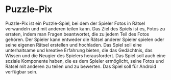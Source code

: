 # Puzzle-Pix
Puzzle-Pix ist ein Puzzle-Spiel, bei dem der Spieler Fotos in Rätsel verwandeln und mit anderen teilen kann. Das Ziel des Spiels ist es, Fotos zu erraten, indem man Fragen beantwortet, die zu jedem Teil des Fotos gehören. Der Spieler kann entweder die Rätsel anderer Spieler spielen oder seine eigenen Rätsel erstellen und hochladen. Das Spiel soll eine unterhaltsame und kreative Erfahrung bieten, die das Gedächtnis, das Wissen und die Neugier des Spielers herausfordert. Das Spiel soll auch eine soziale Komponente haben, die es dem Spieler ermöglicht, seine Fotos und Rätsel mit anderen zu teilen und zu bewerten. Das Spiel soll für Android verfügbar sein. 
